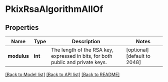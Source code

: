 # PkixRsaAlgorithmAllOf

## Properties
Name | Type | Description | Notes
------------ | ------------- | ------------- | -------------
**modulus** | **int** | The length of the RSA key, expressed in bits, for both public and private keys.    | [optional] [default to 2048]

[[Back to Model list]](../README.md#documentation-for-models) [[Back to API list]](../README.md#documentation-for-api-endpoints) [[Back to README]](../README.md)


